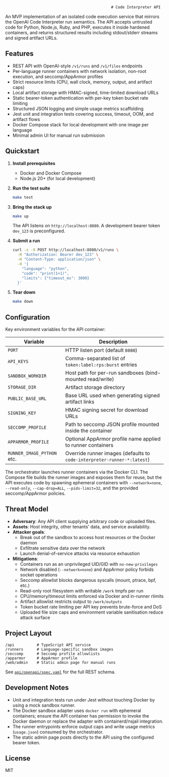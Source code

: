                                                    # Code Interpreter API

An MVP implementation of an isolated code execution service that mirrors the OpenAI Code Interpreter run semantics. The API accepts untrusted code for Python, Node.js, Ruby, and PHP, executes it inside hardened containers, and returns structured results including stdout/stderr streams and signed artifact URLs.

## Features

- REST API with OpenAI-style `/v1/runs` and `/v1/files` endpoints
- Per-language runner containers with network isolation, non-root execution, and seccomp/AppArmor profiles
- Strict resource limits (CPU, wall clock, memory, output, and artifact caps)
- Local artifact storage with HMAC-signed, time-limited download URLs
- Static bearer-token authentication with per-key token bucket rate limiting
- Structured JSON logging and simple usage metrics scaffolding
- Jest unit and integration tests covering success, timeout, OOM, and artifact flows
- Docker Compose stack for local development with one image per language
- Minimal admin UI for manual run submission

## Quickstart

1. **Install prerequisites**
   - Docker and Docker Compose
   - Node.js 20+ (for local development)

2. **Run the test suite**

   ```bash
   make test
   ```

3. **Bring the stack up**

   ```bash
   make up
   ```

   The API listens on `http://localhost:8080`. A development bearer token `dev_123` is preconfigured.

4. **Submit a run**

   ```bash
   curl -s -X POST http://localhost:8080/v1/runs \
     -H "Authorization: Bearer dev_123" \
     -H "Content-Type: application/json" \
     -d '{
       "language": "python",
       "code": "print(1+1)",
       "limits": {"timeout_ms": 3000}
     }'
   ```

5. **Tear down**

   ```bash
   make down
   ```

## Configuration

Key environment variables for the API container:

| Variable | Description |
| --- | --- |
| `PORT` | HTTP listen port (default `8080`) |
| `API_KEYS` | Comma-separated list of `token:label:rps:burst` entries |
| `SANDBOX_WORKDIR` | Host path for per-run sandboxes (bind-mounted read/write) |
| `STORAGE_DIR` | Artifact storage directory |
| `PUBLIC_BASE_URL` | Base URL used when generating signed artifact links |
| `SIGNING_KEY` | HMAC signing secret for download URLs |
| `SECCOMP_PROFILE` | Path to seccomp JSON profile mounted inside the container |
| `APPARMOR_PROFILE` | Optional AppArmor profile name applied to runner containers |
| `RUNNER_IMAGE_PYTHON` etc. | Override runner images (defaults to `code-interpreter-runner-*:latest`) |

The orchestrator launches runner containers via the Docker CLI. The Compose file builds the runner images and exposes them for reuse, but the API executes code by spawning ephemeral containers with `--network=none`, `--read-only`, `--cap-drop=ALL`, `--pids-limit=32`, and the provided seccomp/AppArmor policies.

## Threat Model

- **Adversary**: Any API client supplying arbitrary code or uploaded files.
- **Assets**: Host integrity, other tenants' data, and service availability.
- **Attacker goals**:
  - Break out of the sandbox to access host resources or the Docker daemon
  - Exfiltrate sensitive data over the network
  - Launch denial-of-service attacks via resource exhaustion
- **Mitigations**:
  - Containers run as an unprivileged UID/GID with `no-new-privileges`
  - Network disabled (`--network=none`) and AppArmor policy forbids socket operations
  - Seccomp allowlist blocks dangerous syscalls (mount, ptrace, bpf, etc.)
  - Read-only root filesystem with writable `/work` tmpfs per run
  - CPU/memory/timeout limits enforced via Docker and in-runner rlimits
  - Artifact allowlist restricts output to `/work/outputs`
  - Token bucket rate limiting per API key prevents brute-force and DoS
  - Uploaded file size caps and environment variable sanitisation reduce attack surface

## Project Layout

```
/api          # TypeScript API service
/runners      # Language-specific sandbox images
/seccomp      # Seccomp profile allowlists
/apparmor     # AppArmor profile
/web/admin    # Static admin page for manual runs
```

See [`api/openapi/spec.yaml`](api/openapi/spec.yaml) for the full REST schema.

## Development Notes

- Unit and integration tests run under Jest without touching Docker by using a mock sandbox runner.
- The Docker sandbox adapter uses `docker run` with ephemeral containers; ensure the API container has permission to invoke the Docker daemon or replace the adapter with containerd/nsjail integration.
- The runner entrypoints enforce output caps and write usage metrics (`usage.json`) consumed by the orchestrator.
- The static admin page posts directly to the API using the configured bearer token.

## License

MIT
